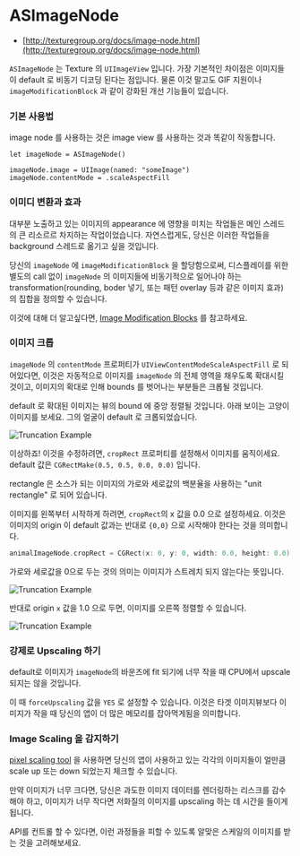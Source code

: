 # ASImageNode

- [http://texturegroup.org/docs/image-node.html](http://texturegroup.org/docs/image-node.html)

`ASImageNode` 는 Texture 의 `UIImageView` 입니다. 가장 기본적인 차이점은 이미지들이 default 로 비동기 디코딩 된다는 점입니다. 물론 이것 말고도 GIF 지원이나 `imageModificationBlock` 과 같이 강화된 개선 기능들이 있습니다. 

### 기본 사용법
image node 를 사용하는 것은 image view 를 사용하는 것과 똑같이 작동합니다.

```swfit
let imageNode = ASImageNode()

imageNode.image = UIImage(named: "someImage")
imageNode.contentMode = .scaleAspectFill
```


### 이미디 변환과 효과
대부분 노출하고 있는 이미지의 appearance 에 영향을 미치는 작업들은 메인 스레드의 큰 리소르르 차지하는 작업이었습니다. 자연스럽게도, 당신은 이러한 작업들을 background 스레드로 옮기고 싶을 것입니다.


당신의 `imageNode` 에 `imageModificationBlock` 을 할당함으로써, 디스플레이를 위한 별도의 call 없이 `imageNode` 의 이미지들에 비동기적으로 일어나야 하는 transformation(rounding, boder 넣기, 또는 패턴 overlay 등과 같은 이미지 효과) 의 집합을 정의할 수 있습니다. 

이것에 대해 더 알고싶다면, [Image Modification Blocks](http://texturegroup.org/docs/image-modification-block.html) 를 참고하세요. 


### 이미지 크롭
`imageNode` 의 `contentMode` 프로퍼티가 `UIViewContentModeScaleAspectFill` 로 되어있다면, 이것은 자동적으로 이미지를 `imageNode` 의 전체 영역을 채우도록 확대시킬 것이고, 이미지의 확대로 인해 bounds 를 벗어나는 부분들은 크롭될 것입니다.

default 로 확대된 이미지는 뷰의 bound 에 중앙 정렬될 것입니다. 아래 보이는 고양이 이미지를 보세요. 그의 얼굴이 default 로 크롭되었습니다.


![Truncation Example](../.gitbook/assets/catsButt.png)


이상하죠! 이것을 수정하려면, `cropRect` 프로퍼티를 설정해서 이미지를 움직이세요. default 값은 `CGRectMake(0.5, 0.5, 0.0, 0.0)` 입니다.

rectangle 은 소스가 되는 이미지의 가로와 세로값의 백분율을 사용하는 "unit rectangle" 로 되어 있습니다. 

이미지를 왼쪽부터 시작하게 하려면, `cropRect`의 x 값을 0.0 으로 설정하세요. 이것은 이미지의 origin 이 default 값과는 반대로 `{0,0}` 으로 시작해야 한다는 것을 의미합니다.  

```swift
animalImageNode.cropRect = CGRect(x: 0, y: 0, width: 0.0, height: 0.0)
```

가로와 세로값을 0으로 두는 것의 의미는 이미지가 스트레치 되지 않는다는 뜻입니다.


![Truncation Example](../.gitbook/assets/catsFace.png)


반대로 origin `x` 값을 1.0 으로 두면, 이미지를 오른쪽 정렬할 수 있습니다.


![Truncation Example](../.gitbook/assets/catsMiddle.png)


### 강제로 Upscaling 하기

default로 이미지가 `imageNode`의 바운즈에 fit 되기에 너무 작을 때 CPU에서 upscale 되지는 않을 것입니다. 

이 때 `forceUpscaling` 값을 `YES` 로 설정할 수 있습니다. 이것은 타겟 이미지뷰보다 이미지가 작을 때 당신의 앱이 더 많은 메모리를 잡아먹게됨을 의미합니다.


### Image Scaling 을 감지하기

[pixel scaling tool](http://texturegroup.org/docs/debug-tool-pixel-scaling.html) 을 사용하면 당신의 앱이 사용하고 있는 각각의 이미지들이 얼만큼 scale up 또는 down 되었는지 체크할 수 있습니다.

만약 이미지가 너무 크다면, 당신은 과도한 이미지 데이터를 렌더링하는 리스크를 감수해야 하고, 이미지가 너무 작다면 저화질의 이미지를 upscaling 하는 데 시간을 들이게 됩니다.

API를 컨트롤 할 수 있다면, 이런 과정들을 피할 수 있도록 알맞은 스케일의 이미지를 받는 것을 고려해보세요.



